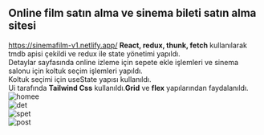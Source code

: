 ## Online film satın alma ve sinema bileti satın alma sitesi
https://sinemafilm-v1.netlify.app/
**React, redux, thunk, fetch** kullanılarak tmdb apisi çekildi ve redux ile state yönetimi yapıldı. <br/>
Detaylar sayfasında online izleme için sepete ekle işlemleri ve sinema salonu için koltuk seçim işlemleri yapıldı.<br/> 
Koltuk seçimi için useState yapısı kullanıldı.<br/>
Ui tarafında **Tailwind Css** kullanıldı.**Grid** ve **flex** yapılarından faydalanıldı. <br/>
![homee](https://github.com/sergentrkmdg/movie/assets/100048841/214983a1-93b3-4856-b8e3-3d5b25182f2a) <br/>
![det](https://github.com/sergentrkmdg/movie/assets/100048841/e4abfc1d-e65d-4750-8e21-9a472175d69f)<br/>
![spet](https://github.com/sergentrkmdg/movie/assets/100048841/4c458887-4941-4e17-af9f-4f95bd5df8ce)<br/>
![post](https://github.com/sergentrkmdg/movie/assets/100048841/b2a82440-8574-492b-8569-3b96086cdc68)





